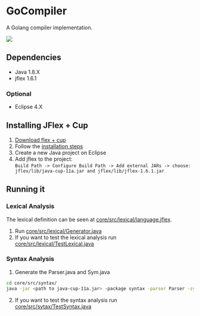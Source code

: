 # GoCompiler

A Golang compiler implementation.

![](https://www.devteam.space/blog/wp-content/uploads/2017/03/gopher_head-min.png)

## Dependencies

* Java 1.8.X
* jflex 1.6.1

### Optional

* Eclipse 4.X

## Installing JFlex + Cup

1. [Download flex + cup](http://jflex.de/download.html)
2. Follow the [installation steps](http://jflex.de/installing.html)
3. Create a new Java project on Eclipse
4. Add jflex to the project:  
`Build Path -> Configure Build Path -> Add external JARs -> choose: jflex/lib/java-cup-11a.jar and jflex/lib/jflex-1.6.1.jar`

## Running it

### Lexical Analysis

The lexical definition can be seen at [core/src/lexical/language.jflex](core/src/lexical/language.jflex).

1. Run [core/src/lexical/Generator.java](core/src/lexical/Generator.java)
2. If you want to test the lexical analysis run [core/src/lexical/TestLexical.java](core/src/lexical/TestLexical.java)

### Syntax Analysis

1. Generate the Parser.java and Sym.java
```bash
cd core/src/syntax/
java -jar <path to java-cup-11a.jar> -package syntax -parser Parser -symbols Sym -interface Parser.cup
```
2. If you want to test the syntax analysis run [core/src/sytax/TestSyntax.java](core/src/sytax/TestSyntax.java)
